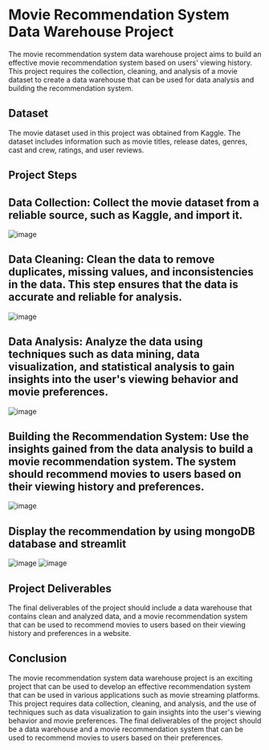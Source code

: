 # Movie Recommendation System Data Warehouse Project

The movie recommendation system data warehouse project aims to build an effective movie recommendation system based on users' viewing history. This project requires the collection, cleaning, and analysis of a movie dataset to create a data warehouse that can be used for data analysis and building the recommendation system.

## Dataset
The movie dataset used in this project was obtained from Kaggle. The dataset includes information such as movie titles, release dates, genres, cast and crew, ratings, and user reviews.

## Project Steps

## Data Collection: Collect the movie dataset from a reliable source, such as Kaggle, and import it.
![image](https://user-images.githubusercontent.com/50732268/232322755-e038d266-0c9a-4053-a92a-facf8e5e9d9e.png)

## Data Cleaning: Clean the data to remove duplicates, missing values, and inconsistencies in the data. This step ensures that the data is accurate and reliable for analysis.
![image](https://user-images.githubusercontent.com/50732268/232322790-9e50c5b1-9a0a-4fd9-bcc9-24116e37c2ff.png)

## Data Analysis: Analyze the data using techniques such as data mining, data visualization, and statistical analysis to gain insights into the user's viewing behavior and movie preferences.
![image](https://user-images.githubusercontent.com/50732268/232322838-09dc385f-86ee-46ee-9af4-ccca01a6c171.png)

## Building the Recommendation System: Use the insights gained from the data analysis to build a movie recommendation system. The system should recommend movies to users based on their viewing history and preferences.
![image](https://user-images.githubusercontent.com/50732268/232322867-a11cc43e-c67c-445d-8265-4cca6a9b595f.png)

## Display the recommendation by using mongoDB database and streamlit
![image](https://user-images.githubusercontent.com/50732268/232322982-3c628d2d-70d2-468b-8988-05f2cc12ea36.png)
![image](https://user-images.githubusercontent.com/50732268/232322999-cc3c31fb-d10a-4eff-bf31-8dd7e3d693ea.png)

## Project Deliverables
The final deliverables of the project should include a data warehouse that contains clean and analyzed data, and a movie recommendation system that can be used to recommend movies to users based on their viewing history and preferences in a website.

## Conclusion
The movie recommendation system data warehouse project is an exciting project that can be used to develop an effective recommendation system that can be used in various applications such as movie streaming platforms. This project requires data collection, cleaning, and analysis, and the use of techniques such as data visualization to gain insights into the user's viewing behavior and movie preferences. The final deliverables of the project should be a data warehouse and a movie recommendation system that can be used to recommend movies to users based on their preferences.
